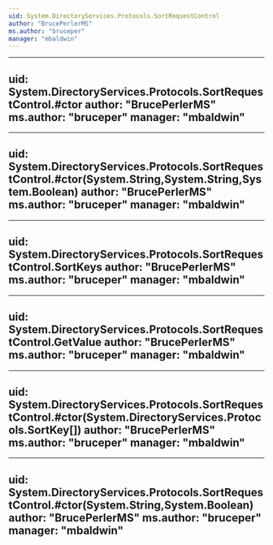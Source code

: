 ```yaml
---
uid: System.DirectoryServices.Protocols.SortRequestControl
author: "BrucePerlerMS"
ms.author: "bruceper"
manager: "mbaldwin"
---
```


---
uid: System.DirectoryServices.Protocols.SortRequestControl.#ctor
author: "BrucePerlerMS"
ms.author: "bruceper"
manager: "mbaldwin"
---

---
uid: System.DirectoryServices.Protocols.SortRequestControl.#ctor(System.String,System.String,System.Boolean)
author: "BrucePerlerMS"
ms.author: "bruceper"
manager: "mbaldwin"
---

---
uid: System.DirectoryServices.Protocols.SortRequestControl.SortKeys
author: "BrucePerlerMS"
ms.author: "bruceper"
manager: "mbaldwin"
---

---
uid: System.DirectoryServices.Protocols.SortRequestControl.GetValue
author: "BrucePerlerMS"
ms.author: "bruceper"
manager: "mbaldwin"
---

---
uid: System.DirectoryServices.Protocols.SortRequestControl.#ctor(System.DirectoryServices.Protocols.SortKey[])
author: "BrucePerlerMS"
ms.author: "bruceper"
manager: "mbaldwin"
---

---
uid: System.DirectoryServices.Protocols.SortRequestControl.#ctor(System.String,System.Boolean)
author: "BrucePerlerMS"
ms.author: "bruceper"
manager: "mbaldwin"
---
